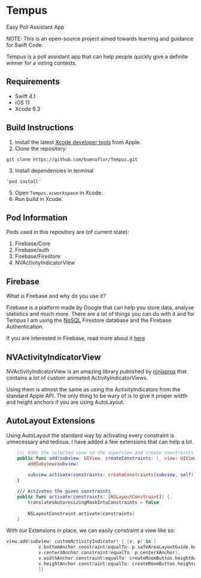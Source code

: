 # Tempus
Easy Poll Assistant App

NOTE: This is an open-source project aimed towards learning and guidance for Swift Code.

Tempus is a poll assistant app that can help people quickly give a definite winner for a voting contests.

## Requirements

- Swift 4.1
- iOS 11
- Xcode 9.3

## Build Instructions

1. Install the latest [Xcode developer tools](https://developer.apple.com/xcode/downloads/) from Apple.
2. Clone the repository:

```shell
git clone https://github.com/buenaflor/Tempus.git
```

3. Install dependencies in terminal

```shell
'pod install'
```

5. Open `Tempus.xcworkspace` in Xcode.
6. Run build in Xcode.

## Pod Information
Pods used in this repository are (of current state):

1. Firebase/Core
2. Firebase/auth
3. Firebase/Firestore
4. NVActivityIndicatorView

## Firebase
What is Firebase and why do you use it?

Firebase is a platform made by Google that can help you store data, analyse statistics and much more. There are a lot of things you can do with it and for Tempus I am using the [NoSQL](https://en.wikipedia.org/wiki/NoSQL) Firestore database and the Firebase Authentication.

If you are interested in Firebase, read more about it [here](https://firebase.google.com/docs/)

## NVActivityIndicatorView

NVActivityIndicatorView is an amazing library published by [ninjaprox](https://github.com/ninjaprox/NVActivityIndicatorView) that contains a lot of custom animated ActivityIndicatorViews.

Using them is almost the same as using the ActivityIndicators from the standard Apple API. The only thing to be wary of is to give it proper width and height anchors if you are using AutoLayout.

## AutoLayout Extensions

Using AutoLayout the standard way by activating every constraint is unnecessary and tedious. I have added a few extensions that can help a lot.

```swift
    /// Adds the selected view to the superview and create constraints through the closure block
    public func add(subview: UIView, createConstraints: (_ view: UIView, _ parent: UIView) -> ([NSLayoutConstraint])) {
        addSubview(subview)
        
        subview.activate(constraints: createConstraints(subview, self))
    }

    /// Activates the given constraints
    public func activate(constraints: [NSLayoutConstraint]) {
        translatesAutoresizingMaskIntoConstraints = false
        
        NSLayoutConstraint.activate(constraints)
    }
```

With our Extensions in place, we can easily constraint a view like so:

```swift
view.add(subview: customActivityIndicator) { (v, p) in [
            v.bottomAnchor.constraint(equalTo: p.safeAreaLayoutGuide.bottomAnchor, constant: -20),
            v.centerXAnchor.constraint(equalTo: p.centerXAnchor),
            v.widthAnchor.constraint(equalTo: createRoomButton.heightAnchor, multiplier: 0.7),
            v.heightAnchor.constraint(equalTo: createRoomButton.heightAnchor, multiplier: 0.7)
            ]}
```

